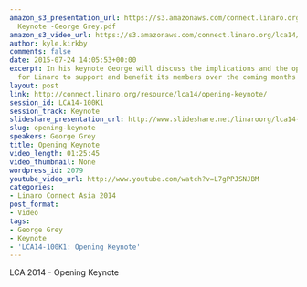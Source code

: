 ```yaml
---
amazon_s3_presentation_url: https://s3.amazonaws.com/connect.linaro.org/lca14/presentations/LCA14
  Keynote -George Grey.pdf
amazon_s3_video_url: https://s3.amazonaws.com/connect.linaro.org/lca14/videos/03-03-Monday/LCA14-OpeningKeynote.mp4
author: kyle.kirkby
comments: false
date: 2015-07-24 14:05:53+00:00
excerpt: In his keynote George will discuss the implications and the opportunities
  for Linaro to support and benefit its members over the coming months
layout: post
link: http://connect.linaro.org/resource/lca14/opening-keynote/
session_id: LCA14-100K1
session_track: Keynote
slideshare_presentation_url: http://www.slideshare.net/linaroorg/lca14-keynote-georgegrey
slug: opening-keynote
speakers: George Grey
title: Opening Keynote
video_length: 01:25:45
video_thumbnail: None
wordpress_id: 2079
youtube_video_url: http://www.youtube.com/watch?v=L7gPPJSNJBM
categories:
- Linaro Connect Asia 2014
post_format:
- Video
tags:
- George Grey
- Keynote
- 'LCA14-100K1: Opening Keynote'
---
```


LCA 2014 - Opening Keynote
